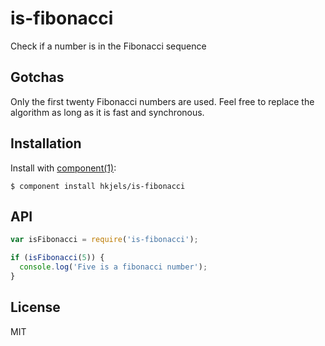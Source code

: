 
# is-fibonacci

  Check if a number is in the Fibonacci sequence

## Gotchas

  Only the first twenty Fibonacci numbers are used. Feel free to replace
  the algorithm as long as it is fast and synchronous.

## Installation

  Install with [component(1)](http://component.io):

    $ component install hkjels/is-fibonacci

## API

```javascript
var isFibonacci = require('is-fibonacci');

if (isFibonacci(5)) {
  console.log('Five is a fibonacci number');
}
```

## License

  MIT
